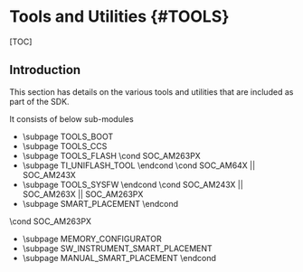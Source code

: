 # Tools and Utilities {#TOOLS}

[TOC]

## Introduction

This section has details on the various tools and utilities that are included as
part of the SDK.

It consists of below sub-modules

- \subpage TOOLS_BOOT
- \subpage TOOLS_CCS
- \subpage TOOLS_FLASH
\cond SOC_AM263PX
- \subpage TI_UNIFLASH_TOOL
\endcond
\cond SOC_AM64X || SOC_AM243X
- \subpage TOOLS_SYSFW
\endcond
\cond SOC_AM243X || SOC_AM263X || SOC_AM263PX
- \subpage SMART_PLACEMENT
\endcond

\cond SOC_AM263PX
- \subpage MEMORY_CONFIGURATOR
- \subpage SW_INSTRUMENT_SMART_PLACEMENT
- \subpage MANUAL_SMART_PLACEMENT
\endcond